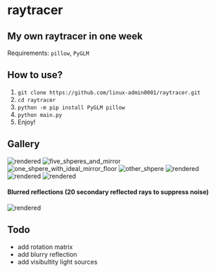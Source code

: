 # raytracer

## My own raytracer in one week
Requirements: `pillow`, `PyGLM`

## How to use?
1. `git clone https://github.com/linux-admin0001/raytracer.git`
2. `cd raytracer`
3. `python -m pip install PyGLM pillow`
4. `python main.py`
5. Enjoy!

## Gallery
![rendered](https://user-images.githubusercontent.com/73735838/220148976-319028c6-5e05-40ab-af04-9f397cf3a971.png)
![five_shperes_and_mirror](https://user-images.githubusercontent.com/73735838/220149540-465ef181-8e33-4b64-831a-13d245576e4e.png)
![one_shpere_with_ideal_mirror_floor](https://user-images.githubusercontent.com/73735838/220149571-6a06834e-6b05-4184-8b75-eeba0c0e47f6.png)
![other_shpere](https://user-images.githubusercontent.com/73735838/220149615-be9ae5a5-b661-4e37-ad38-7f8a444c6202.png)
![rendered](https://user-images.githubusercontent.com/73735838/220170421-2a20fa82-98b0-4f52-80fe-f4a91ddae257.png)
![rendered](https://user-images.githubusercontent.com/73735838/220175234-b69bcc2f-292d-4b90-aad7-f1e7976169cd.png)
![rendered](https://user-images.githubusercontent.com/73735838/220177127-e4d74685-ddc9-45d8-8ff7-759e7c36d850.png)

#### Blurred reflections (20 secondary reflected rays to suppress noise)

![rendered](https://user-images.githubusercontent.com/73735838/220426765-cb4d11a0-3bcd-46b1-87c8-def5267e996e.png)

## Todo
* add rotation matrix
* add blurry reflection
* add visibultity light sources
